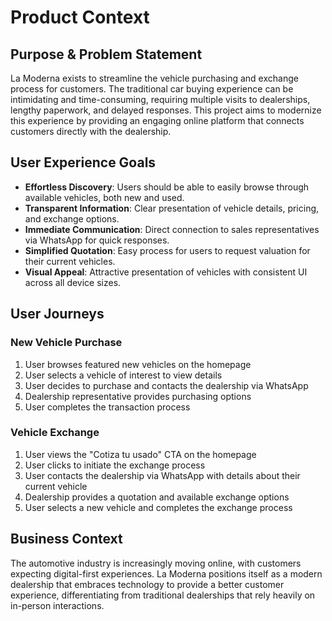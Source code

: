 # Product Context

## Purpose & Problem Statement
La Moderna exists to streamline the vehicle purchasing and exchange process for customers. The traditional car buying experience can be intimidating and time-consuming, requiring multiple visits to dealerships, lengthy paperwork, and delayed responses. This project aims to modernize this experience by providing an engaging online platform that connects customers directly with the dealership.

## User Experience Goals
- **Effortless Discovery**: Users should be able to easily browse through available vehicles, both new and used.
- **Transparent Information**: Clear presentation of vehicle details, pricing, and exchange options.
- **Immediate Communication**: Direct connection to sales representatives via WhatsApp for quick responses.
- **Simplified Quotation**: Easy process for users to request valuation for their current vehicles.
- **Visual Appeal**: Attractive presentation of vehicles with consistent UI across all device sizes.

## User Journeys

### New Vehicle Purchase
1. User browses featured new vehicles on the homepage
2. User selects a vehicle of interest to view details
3. User decides to purchase and contacts the dealership via WhatsApp
4. Dealership representative provides purchasing options
5. User completes the transaction process

### Vehicle Exchange
1. User views the "Cotiza tu usado" CTA on the homepage
2. User clicks to initiate the exchange process
3. User contacts the dealership via WhatsApp with details about their current vehicle
4. Dealership provides a quotation and available exchange options
5. User selects a new vehicle and completes the exchange process

## Business Context
The automotive industry is increasingly moving online, with customers expecting digital-first experiences. La Moderna positions itself as a modern dealership that embraces technology to provide a better customer experience, differentiating from traditional dealerships that rely heavily on in-person interactions. 